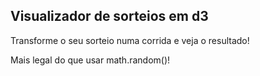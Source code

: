 ## Visualizador de sorteios em d3

Transforme o seu sorteio numa corrida e veja o resultado!

Mais legal do que usar math.random()!


